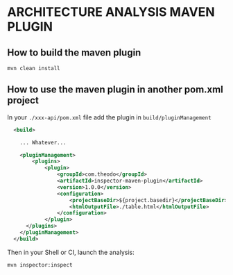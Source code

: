 # ARCHITECTURE ANALYSIS MAVEN PLUGIN

## How to build the maven plugin

`mvn clean install`

## How to use the maven plugin in another pom.xml project

In your `./xxx-api/pom.xml` file add the plugin in `build/pluginManagement`

```xml
  <build>

    ... Whatever...

    <pluginManagement>
        <plugins>
            <plugin>
                <groupId>com.theodo</groupId>
                <artifactId>inspector-maven-plugin</artifactId>
                <version>1.0.0</version>
                <configuration>
                    <projectBaseDir>${project.basedir}</projectBaseDir>
                    <htmlOutputFile>./table.html</htmlOutputFile>
                </configuration>
            </plugin>
      </plugins>
    </pluginManagement>
  </build>
```

Then in your Shell or CI, launch the analysis:

`mvn inspector:inspect`
